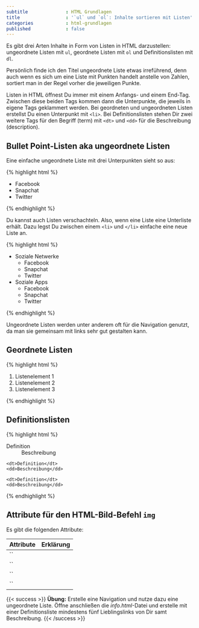 ```yaml
---
subtitle              : HTML Grundlagen
title                 : '`ul` und `ol`: Inhalte sortieren mit Listen'
categories            : html-grundlagen
published             : false
---
```

Es gibt drei Arten Inhalte in Form von Listen in HTML darzustellen: ungeordnete Listen mit `ul`, geordnete Listen mit `ol` und Definitionslisten mit `dl`.
<!-- readmore -->

Persönlich finde ich den Titel ungeordnete Liste etwas irreführend, denn auch wenn es sich um eine Liste mit Punkten handelt anstelle von Zahlen, sortiert man in der Regel vorher die jeweiligen Punkte.

Listen in HTML öffnest Du immer mit einem Anfangs- und einem End-Tag. Zwischen diese beiden Tags kommen dann die Unterpunkte, die jeweils in eigene Tags geklammert werden. Bei geordneten und ungeordneten Listen erstellst Du einen Unterpunkt mit `<li>`. Bei Definitionslisten stehen Dir zwei weitere Tags für den Begriff (term) mit `<dt>` und `<dd>` für die Beschreibung (description).

## Bullet Point-Listen aka ungeordnete Listen

Eine einfache ungeordnete Liste mit drei Unterpunkten sieht so aus:

{% highlight html %}
<ul>
  <li>Facebook</li>
  <li>Snapchat</li>
  <li>Twitter</li>
</ul>
{% endhighlight %}

Du kannst auch Listen verschachteln. Also, wenn eine Liste eine Unterliste erhält. Dazu legst Du zwischen einem `<li>` und `</li>` einfache eine neue Liste an.

{% highlight html %}
<ul>
  <li>Soziale Netwerke
    <ul>
      <li>Facebook</li>
      <li>Snapchat</li>
      <li>Twitter</li>
    </ul>
  </li>
  <li>Soziale Apps
    <ul>
      <li>Facebook</li>
      <li>Snapchat</li>
      <li>Twitter</li>
    </ul>
  </li>
</ul>
{% endhighlight %}

Ungeordnete Listen werden unter anderem oft für die Navigation genutzt, da man sie gemeinsam mit links sehr gut gestalten kann.

## Geordnete Listen

{% highlight html %}
<ol>
    <li>Listenelement 1</li>
    <li>Listenelement 2</li>
    <li>Listenelement 3</li>
</ol>
{% endhighlight %}


## Definitionslisten

{% highlight html %}
<dl>
    <dt>Definition</dt>
    <dd>Beschreibung</dd>

    <dt>Definition</dt>
    <dd>Beschreibung</dd>

    <dt>Definition</dt>
    <dd>Beschreibung</dd>
</dl>
{% endhighlight %}


## Attribute für den HTML-Bild-Befehl `img`

Es gibt die folgenden Attribute:

|  Attribute   |  Erklärung |
|:-------------|:-----------|
| ``           |      |
| ``           |      |
| ``           |      |
| ``           |      |

{{< success >}}
**Übung:** Erstelle eine Navigation und nutze dazu eine ungeordnete Liste. Öffne anschließen die *info.html*-Datei und erstelle mit einer Definitionsliste mindestens fünf Lieblingslinks von Dir samt Beschreibung.
{{< /success >}}
